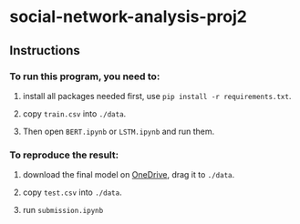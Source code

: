 # social-network-analysis-proj2

## Instructions

### To run this program,  you need to:

1. install all packages needed first, use `pip install -r requirements.txt`.

2. copy `train.csv` into `./data`.

3. Then open `BERT.ipynb` or `LSTM.ipynb` and run them.


### To reproduce the result:
1. download the final model on [OneDrive](https://iit0-my.sharepoint.com/personal/yli389_hawk_iit_edu/_layouts/15/guestaccess.aspx?guestaccesstoken=IcE1iev7XuFWTilyh4guFvG8KmlGnL%2FYu4YuMIl6K38%3D&docid=2_03310858e4bbb419d9e4cc88f6049952f&rev=1&e=VQM2dg), drag it to `./data`.

2. copy `test.csv` into `./data`.

3. run `submission.ipynb`